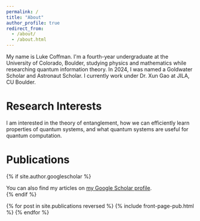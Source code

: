 ```yaml
---
permalink: /
title: "About"
author_profile: true
redirect_from: 
  - /about/
  - /about.html
---
```


My name is Luke Coffman. I'm a fourth-year undergraduate at the University of Colorado, Boulder, studying physics and mathematics while researching quantum information theory. In 2024, I was named a Goldwater Scholar and Astronaut Scholar. I currently work under Dr. Xun Gao at JILA, CU Boulder.

# Research Interests

I am interested in the theory of entanglement, how we can efficiently learn properties of quantum systems, and what quantum systems are useful for quantum computation.

# Publications

{% if site.author.googlescholar %}
  <div class="wordwrap">You can also find my articles on <a href="{{site.author.googlescholar}}">my Google Scholar profile</a>.</div>
{% endif %}

{% for post in site.publications reversed %}
  {% include front-page-pub.html %}
{% endfor %}
